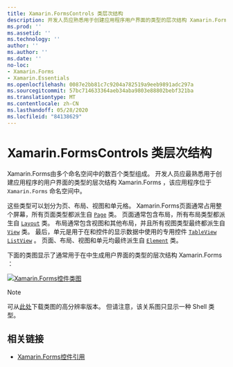```yaml
---
title: Xamarin.FormsControls 类层次结构
description: 开发人员应熟悉用于创建应用程序用户界面的类型的层次结构 Xamarin.Forms 。
ms.prod: ''
ms.assetid: ''
ms.technology: ''
author: ''
ms.author: ''
ms.date: ''
no-loc:
- Xamarin.Forms
- Xamarin.Essentials
ms.openlocfilehash: 0087e2bb81c7c9204a782519a9eeb9891adc297a
ms.sourcegitcommit: 57bc714633364aeb34aba9803e88802bebf321ba
ms.translationtype: MT
ms.contentlocale: zh-CN
ms.lasthandoff: 05/28/2020
ms.locfileid: "84138629"
---
```

# <a name="xamarinforms-controls-class-hierarchy"></a>Xamarin.FormsControls 类层次结构

Xamarin.Forms由多个命名空间中的数百个类型组成。 开发人员应最熟悉用于创建应用程序的用户界面的类型的层次结构 Xamarin.Forms ，该应用程序位于 `Xamarin.Forms` 命名空间中。

这些类型可以划分为页、布局、视图和单元格。 Xamarin.Forms页面通常占用整个屏幕，所有页面类型都派生自 [`Page`](xref:Xamarin.Forms.Page) 类。 页面通常包含布局，所有布局类型都派生自 [`Layout`](xref:Xamarin.Forms.Layout) 类。 布局通常包含视图和其他布局，并且所有视图类型最终都派生自 [`View`](xref:Xamarin.Forms.View) 类。 最后，单元是用于在和控件的显示数据中使用的专用控件 [`TableView`](xref:Xamarin.Forms.TableView) [`ListView`](xref:Xamarin.Forms.ListView) 。 页面、布局、视图和单元均最终派生自 [`Element`](xref:Xamarin.Forms.Element) 类。

下面的类图显示了通常用于在中生成用户界面的类型的层次结构 Xamarin.Forms ：

[![Xamarin.Forms控件类图](class-hierarchy-images/class-diagram.png "[!基金.非 LOC （Xamarin）] 控件类图")](class-hierarchy-images/class-diagram-large.png#lightbox "[!基金.非 LOC （Xamarin）] 控件类图")

> [!NOTE]
> 可从[此处](class-hierarchy-images/class-diagram-high-resolution.png)下载类图的高分辨率版本。 但请注意，该关系图只显示一种 Shell 类型。

## <a name="related-links"></a>相关链接

- [Xamarin.Forms控件引用](~/xamarin-forms/user-interface/controls/index.md)
